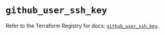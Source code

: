 # `github_user_ssh_key`

Refer to the Terraform Registry for docs: [`github_user_ssh_key`](https://registry.terraform.io/providers/integrations/github/6.7.1/docs/resources/user_ssh_key).
